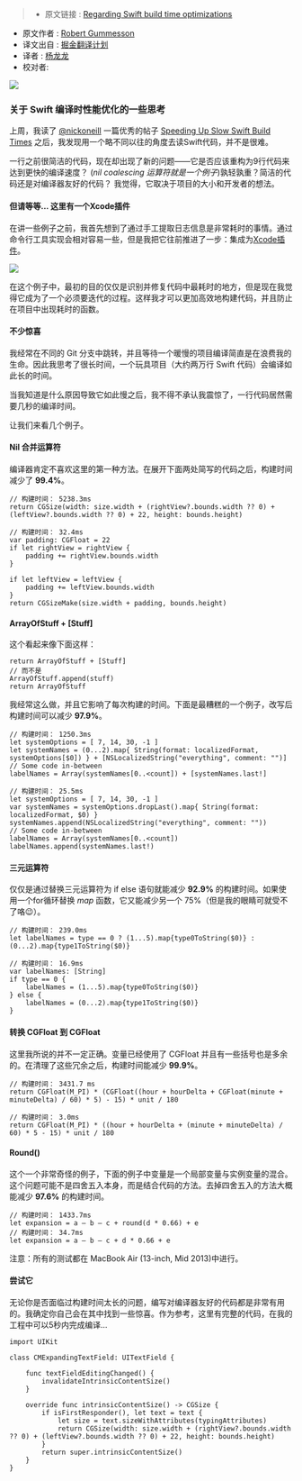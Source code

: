 >* 原文链接 : [Regarding Swift build time optimizations](https://medium.com/@RobertGummesson/regarding-swift-build-time-optimizations-fc92cdd91e31#.w81y3zhjr)
* 原文作者 : [Robert Gummesson](https://medium.com/@RobertGummesson)
* 译文出自 : [掘金翻译计划](https://github.com/xitu/gold-miner)
* 译者 : [杨龙龙](http://www.yanglonglong.com)
* 校对者:

![](http://ww3.sinaimg.cn/large/005SiNxygw1f3p3jimjllj31jk0dwqft.jpg)

### 关于 Swift 编译时性能优化的一些思考

上周，我读了 [@nickoneill](https://medium.com/@nickoneill) 一篇优秀的帖子 [Speeding Up Slow Swift Build Times](https://medium.com/swift-programming/speeding-up-slow-swift-build-times-922feeba5780#.k0pngnkns) 之后，我发现用一个略不同以往的角度去读Swift代码，并不是很难。

一行之前很简洁的代码，现在却出现了新的问题——它是否应该重构为9行代码来达到更快的编译速度？ (_nil coalescing 运算符就是一个例子_)孰轻孰重？简洁的代码还是对编译器友好的代码？ 我觉得，它取决于项目的大小和开发者的想法。

#### 但请等等... 这里有一个Xcode插件

在讲一些例子之前，我首先想到了通过手工提取日志信息是非常耗时的事情。通过命令行工具实现会相对容易一些，但是我把它往前推进了一步：集成为[Xcode插件](https://github.com/RobertGummesson/BuildTimeAnalyzer-for-Xcode)。

![](http://ww1.sinaimg.cn/large/005SiNxygw1f3p3hhivppj30m809lwis.jpg)

在这个例子中，最初的目的仅仅是识别并修复代码中最耗时的地方，但是现在我觉得它成为了一个必须要迭代的过程。这样我才可以更加高效地构建代码，并且防止在项目中出现耗时的函数。

#### 不少惊喜

我经常在不同的 Git 分支中跳转，并且等待一个暖慢的项目编译简直是在浪费我的生命。因此我思考了很长时间，一个玩具项目（大约两万行 Swift 代码）会编译如此长的时间。

当我知道是什么原因导致它如此慢之后，我不得不承认我震惊了，一行代码居然需要几秒的编译时间。

让我们来看几个例子。

#### Nil 合并运算符

编译器肯定不喜欢这里的第一种方法。在展开下面两处简写的代码之后，构建时间减少了 **99.4%**。

    // 构建时间： 5238.3ms
    return CGSize(width: size.width + (rightView?.bounds.width ?? 0) + (leftView?.bounds.width ?? 0) + 22, height: bounds.height)

    // 构建时间： 32.4ms
    var padding: CGFloat = 22
    if let rightView = rightView {
        padding += rightView.bounds.width
    }

    if let leftView = leftView {
        padding += leftView.bounds.width
    }
    return CGSizeMake(size.width + padding, bounds.height)

#### ArrayOfStuff + [Stuff]

这个看起来像下面这样：

    return ArrayOfStuff + [Stuff]  
    // 而不是  
    ArrayOfStuff.append(stuff)  
    return ArrayOfStuff

我经常这么做，并且它影响了每次构建的时间。下面是最糟糕的一个例子，改写后构建时间可以减少 **97.9%**。

    // 构建时间： 1250.3ms
    let systemOptions = [ 7, 14, 30, -1 ]
    let systemNames = (0...2).map{ String(format: localizedFormat, systemOptions[$0]) } + [NSLocalizedString("everything", comment: "")]
    // Some code in-between 
    labelNames = Array(systemNames[0..<count]) + [systemNames.last!]

    // 构建时间： 25.5ms
    let systemOptions = [ 7, 14, 30, -1 ]
    var systemNames = systemOptions.dropLast().map{ String(format: localizedFormat, $0) }
    systemNames.append(NSLocalizedString("everything", comment: ""))
    // Some code in-between
    labelNames = Array(systemNames[0..<count])
    labelNames.append(systemNames.last!)

#### 三元运算符

仅仅是通过替换三元运算符为 if else 语句就能减少 **92.9%** 的构建时间。如果使用一个for循环替换 _map_ 函数，它又能减少另一个 75%（但是我的眼睛可就受不了咯😉）。

    // 构建时间： 239.0ms
    let labelNames = type == 0 ? (1...5).map{type0ToString($0)} : (0...2).map{type1ToString($0)}

    // 构建时间： 16.9ms
    var labelNames: [String]
    if type == 0 {
        labelNames = (1...5).map{type0ToString($0)}
    } else {
        labelNames = (0...2).map{type1ToString($0)}
    }

#### 转换 CGFloat 到 CGFloat

这里我所说的并不一定正确。变量已经使用了 CGFloat 并且有一些括号也是多余的。在清理了这些冗余之后，构建时间能减少 **99.9%**。

    // 构建时间： 3431.7 ms
    return CGFloat(M_PI) * (CGFloat((hour + hourDelta + CGFloat(minute + minuteDelta) / 60) * 5) - 15) * unit / 180

    // 构建时间： 3.0ms
    return CGFloat(M_PI) * ((hour + hourDelta + (minute + minuteDelta) / 60) * 5 - 15) * unit / 180

#### Round()

这个一个非常奇怪的例子，下面的例子中变量是一个局部变量与实例变量的混合。这个问题可能不是四舍五入本身，而是结合代码的方法。去掉四舍五入的方法大概能减少 **97.6%** 的构建时间。

    // 构建时间： 1433.7ms
    let expansion = a — b — c + round(d * 0.66) + e
    // 构建时间： 34.7ms
    let expansion = a — b — c + d * 0.66 + e

注意：所有的测试都在 MacBook Air (13-inch, Mid 2013)中进行。

#### 尝试它

无论你是否面临过构建时间太长的问题，编写对编译器友好的代码都是非常有用的。我确定你自己会在其中找到一些惊喜。作为参考，这里有完整的代码，在我的工程中可以5秒内完成编译...

    import UIKit

    class CMExpandingTextField: UITextField {

        func textFieldEditingChanged() {
            invalidateIntrinsicContentSize()
        }

        override func intrinsicContentSize() -> CGSize {
            if isFirstResponder(), let text = text {
                let size = text.sizeWithAttributes(typingAttributes)
                return CGSize(width: size.width + (rightView?.bounds.width ?? 0) + (leftView?.bounds.width ?? 0) + 22, height: bounds.height)
            }
            return super.intrinsicContentSize()
        }
    }

